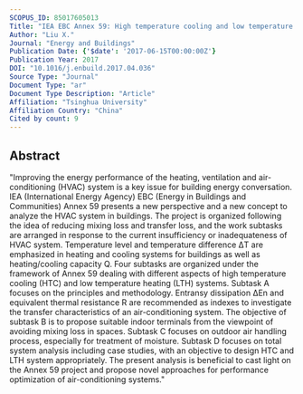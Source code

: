 ```yaml
---
SCOPUS_ID: 85017605013
Title: "IEA EBC Annex 59: High temperature cooling and low temperature heating in buildings"
Author: "Liu X."
Journal: "Energy and Buildings"
Publication Date: {'$date': '2017-06-15T00:00:00Z'}
Publication Year: 2017
DOI: "10.1016/j.enbuild.2017.04.036"
Source Type: "Journal"
Document Type: "ar"
Document Type Description: "Article"
Affiliation: "Tsinghua University"
Affiliation Country: "China"
Cited by count: 9
---
```


## Abstract
"Improving the energy performance of the heating, ventilation and air-conditioning (HVAC) system is a key issue for building energy conversation. IEA (International Energy Agency) EBC (Energy in Buildings and Communities) Annex 59 presents a new perspective and a new concept to analyze the HVAC system in buildings. The project is organized following the idea of reducing mixing loss and transfer loss, and the work subtasks are arranged in response to the current insufficiency or inadequateness of HVAC system. Temperature level and temperature difference ΔT are emphasized in heating and cooling systems for buildings as well as heating/cooling capacity Q. Four subtasks are organized under the framework of Annex 59 dealing with different aspects of high temperature cooling (HTC) and low temperature heating (LTH) systems. Subtask A focuses on the principles and methodology. Entransy dissipation ΔEn and equivalent thermal resistance R are recommended as indexes to investigate the transfer characteristics of an air-conditioning system. The objective of subtask B is to propose suitable indoor terminals from the viewpoint of avoiding mixing loss in spaces. Subtask C focuses on outdoor air handling process, especially for treatment of moisture. Subtask D focuses on total system analysis including case studies, with an objective to design HTC and LTH system appropriately. The present analysis is beneficial to cast light on the Annex 59 project and propose novel approaches for performance optimization of air-conditioning systems."
